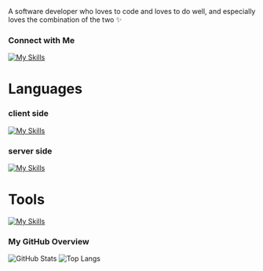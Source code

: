 A software developer who loves to code and loves to do well, and especially loves the combination of the two ✨

### Connect with Me
[![My Skills](https://skillicons.dev/icons?i=gmail&theme=dark)](mailto:r0583273805@gmail.com)

# Languages 

### client side

[![My Skills](https://skillicons.dev/icons?i=html,css,js,react,angular&perline=7)]()

### server side

[![My Skills](https://skillicons.dev/icons?i=java,nodejs,c,cs,cpp,py&perline=7)]()

# Tools 

[![My Skills](https://skillicons.dev/icons?i=gcp,git,docker&perline=3)]()

### My GitHub Overview
![GitHub Stats](https://github-readme-stats.vercel.app/api?username=rachelyWinter&show_icons=true&theme=radical)
![Top Langs](https://github-readme-stats.vercel.app/api/top-langs/?username=rachelyWinter&layout=compact&theme=radical)
